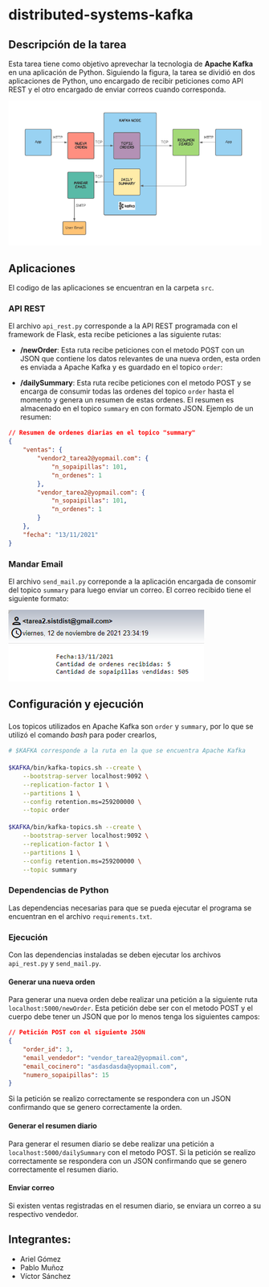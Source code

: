 # distributed-systems-kafka

## Descripción de la tarea

Esta tarea tiene como objetivo aprevechar la tecnologia de **Apache Kafka** en una aplicación de Python. Siguiendo la figura, la tarea se dividió en dos aplicaciones de Python, uno encargado de recibir peticiones como API REST y el otro encargado de enviar correos cuando corresponda.

![tarea1](img/tareakafka.png)

## Aplicaciones

El codigo de las aplicaciones se encuentran en la carpeta `src`.

### API REST

El archivo `api_rest.py` corresponde a la API REST programada con el framework de Flask, esta recibe peticiones a las siguiente rutas:

* **/newOrder**: Esta ruta recibe peticiones con el metodo POST con un JSON que contiene los datos relevantes de una nueva orden, esta orden es enviada a Apache Kafka y es guardado en el topico `order`:


* **/dailySummary**: Esta ruta recibe peticiones con el metodo POST y se encarga de consumir todas las ordenes del topico `order` hasta el momento y genera un resumen de estas ordenes. El resumen es almacenado en el topico `summary` en con formato JSON. Ejemplo de un resumen:
```json
// Resumen de ordenes diarias en el topico "summary"
{
    "ventas": {
        "vendor2_tarea2@yopmail.com": {
            "n_sopaipillas": 101,
            "n_ordenes": 1
        }, 
        "vendor_tarea2@yopmail.com": {
            "n_sopaipillas": 101,
            "n_ordenes": 1
        }
    }, 
    "fecha": "13/11/2021"
}
```
### Mandar Email
El archivo `send_mail.py` correponde a la aplicación encargada de consomir del topico `summary` para luego enviar un correo. El correo recibido tiene el siguiente formato:

![correo](img/tareakafka2.png)

## Configuración y ejecución

### 
Los topicos utilizados en Apache Kafka son `order` y `summary`, por lo que se utilizó el comando *bash* para poder crearlos, 

```bash
# $KAFKA corresponde a la ruta en la que se encuentra Apache Kafka

$KAFKA/bin/kafka-topics.sh --create \
    --bootstrap-server localhost:9092 \
    --replication-factor 1 \
    --partitions 1 \
    --config retention.ms=259200000 \
    --topic order

$KAFKA/bin/kafka-topics.sh --create \
    --bootstrap-server localhost:9092 \
    --replication-factor 1 \
    --partitions 1 \
    --config retention.ms=259200000 \
    --topic summary
```

### Dependencias de Python

Las dependencias necesarias para que se pueda ejecutar el programa se encuentran en el archivo `requirements.txt`.

### Ejecución

Con las dependencias instaladas se deben ejecutar los archivos `api_rest.py` y `send_mail.py`.

#### Generar una nueva orden

Para generar una nueva orden debe realizar una petición a la siguiente ruta `localhost:5000/newOrder`. Esta petición debe ser con el metodo POST y el cuerpo debe tener un JSON que por lo menos tenga los siguientes campos:

```json
// Petición POST con el siguiente JSON
{
    "order_id": 3,
    "email_vendedor": "vendor_tarea2@yopmail.com",
    "email_cocinero": "asdasdasda@yopmail.com",
    "numero_sopaipillas": 15
}
```
Si la petición se realizo correctamente se respondera con un JSON confirmando que se genero correctamente la orden.

#### Generar el resumen diario

Para generar el resumen diario se debe realizar una petición a `localhost:5000/dailySummary` con el metodo POST.
Si la petición se realizo correctamente se respondera con un JSON confirmando que se genero correctamente el resumen diario.

#### Enviar correo

Si existen ventas registradas en el resumen diario, se enviara un correo a su respectivo vendedor.

## Integrantes:
* Ariel Gómez
* Pablo Muñoz
* Víctor Sánchez